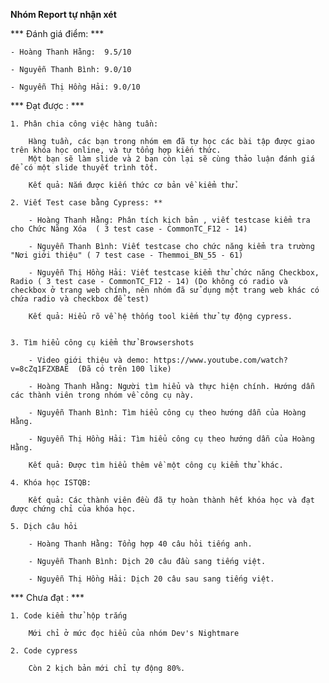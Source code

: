 **Nhóm Report tự nhận xét**

*** Đánh giá điểm: ***

	- Hoàng Thanh Hằng:  9.5/10

	- Nguyễn Thanh Bình: 9.0/10

	- Nguyễn Thị Hồng Hải: 9.0/10
 
*** Đạt được : *** 

	1. Phân chia công việc hàng tuần:

		Hàng tuần, các bạn trong nhóm em đã tự học các bài tập được giao trên khóa học online, và tự tổng hợp kiến thức. 
		Một bạn sẽ làm slide và 2 bạn còn lại sẽ cùng thảo luận đánh giá để có một slide thuyết trình tốt.

		Kết quả: Nắm được kiến thức cơ bản về kiểm thử.

	2. Viết Test case bằng Cypress: **

		- Hoàng Thanh Hằng: Phân tích kịch bản , viết testcase kiểm tra cho Chức Năng Xóa  ( 3 test case - CommonTC_F12 - 14)

		- Nguyễn Thanh Bình: Viết testcase cho chức năng kiểm tra trường "Nơi giới thiệu" ( 7 test case - Themmoi_BN_55 - 61)

		- Nguyễn Thị Hồng Hải: Viết testcase kiểm thử chức năng Checkbox, Radio ( 3 test case - CommonTC_F12 - 14) (Do không có radio và checkbox ở trang web chính, nên nhóm đã sử dụng một trang web khác có chứa radio và checkbox để test)

		Kết quả: Hiểu rõ về hệ thống tool kiếm thử tự động cypress.


	3. Tìm hiểu công cụ kiểm thử Browsershots 

		- Video giới thiệu và demo: https://www.youtube.com/watch?v=8cZq1FZXBAE  (Đã có trên 100 like)

		- Hoàng Thanh Hằng: Người tìm hiểu và thực hiện chính. Hướng dẫn các thành viên trong nhóm về công cụ này.

		- Nguyễn Thanh Bình: Tìm hiểu công cụ theo hướng dẫn của Hoàng Hằng. 

		- Nguyễn Thị Hồng Hải: Tìm hiểu công cụ theo hướng dẫn của Hoàng Hằng. 

		Kết quả: Được tìm hiểu thêm về một công cụ kiểm thử khác.

	4. Khóa học ISTQB:

		Kết quả: Các thành viên đều đã tự hoàn thành hết khóa học và đạt được chứng chỉ của khóa học.

	5. Dịch câu hỏi

		- Hoàng Thanh Hằng: Tổng hợp 40 câu hỏi tiếng anh.

		- Nguyễn Thanh Bình: Dịch 20 câu đầu sang tiếng việt.

		- Nguyễn Thị Hồng Hải: Dịch 20 câu sau sang tiếng việt.



*** Chưa đạt : ***

	1. Code kiểm thử hộp trắng

		Mới chỉ ở mức đọc hiểu của nhóm Dev's Nightmare

	2. Code cypress

		Còn 2 kịch bản mới chỉ tự động 80%.

